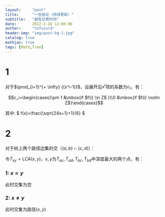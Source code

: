 ```yaml
---
layout:     "post"
title:      "一些结论（持续更新）"
subtitle:   "避免花费时间"
date:       2022-3-16 12:00:00
author:     "tofucurd"
header-img: "img/post-bg-1.jpg"
catalog: true
mathjax: true
tags: [Math,Tree]
---
```


# 1



对于$\prod_{i=1}^{+ \infty} {(x^i-1)}$，设展开后$x^i$项的系数为$c_i$，有：


$$c_i=\begin{cases}\pm 1 &\mbox{if $f(i) \in Z$ }\\0 &\mbox{if $f(i) \notin Z$}\end{cases}$$

其中:
$
f(x)=\frac{\sqrt{24x+1}+1}{6}
$





# 2

对于树上两个路径边集的交（$(a,b) \cap (c,d)$）：

令$T_{xy}=\text{LCA}(x,y)$，$x,y$为$T_{ac},T_{ad},T_{bc},T_{bd}$中深度最大的两个点，有：

### 1: $x=y$

此时交集为空

### 2: $x \neq y$

此时交集为路径$(x,y)$
